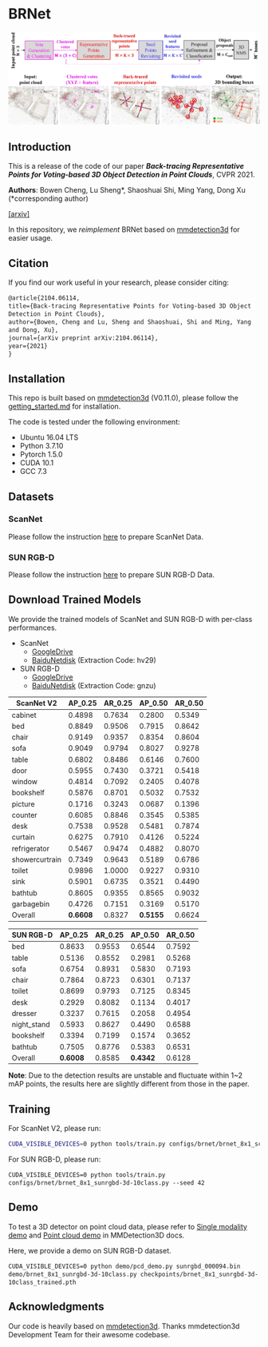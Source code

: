 # BRNet

![fig_overview-c2](resources/fig_overview-c2.jpg)

## Introduction

This is a release of the code of our paper ***Back-tracing Representative Points for Voting-based 3D Object Detection in Point Clouds***, CVPR 2021.

**Authors**: Bowen Cheng, Lu Sheng\*, Shaoshuai Shi, Ming Yang, Dong Xu (\*corresponding author)

[[arxiv]](https://arxiv.org/abs/2104.06114)

In this repository, we *reimplement* BRNet based on [mmdetection3d](https://github.com/open-mmlab/mmdetection3d) for easier usage.

## Citation

If you find our work useful in your research, please consider citing:

```
@article{2104.06114,
title={Back-tracing Representative Points for Voting-based 3D Object Detection in Point Clouds},
author={Bowen, Cheng and Lu, Sheng and Shaoshuai, Shi and Ming, Yang and Dong, Xu},
journal={arXiv preprint arXiv:2104.06114},
year={2021}
}
```

## Installation

This repo is built based on [mmdetection3d](https://github.com/open-mmlab/mmdetection3d) (V0.11.0), please follow the [getting_started.md](https://github.com/open-mmlab/mmdetection3d/blob/master/docs/getting_started.md) for installation.

The code is tested under the following environment:

- Ubuntu 16.04 LTS
- Python 3.7.10
- Pytorch 1.5.0
- CUDA 10.1
- GCC 7.3

## Datasets

### ScanNet

Please follow the instruction [here](https://github.com/open-mmlab/mmdetection3d/tree/master/data/scannet) to prepare ScanNet Data.

### SUN RGB-D

Please follow the instruction [here](https://github.com/open-mmlab/mmdetection3d/tree/master/data/sunrgbd) to prepare SUN RGB-D Data.

## Download Trained Models

We provide the trained models of ScanNet and SUN RGB-D with per-class performances.

- ScanNet
  - [GoogleDrive](https://drive.google.com/drive/folders/1a_J2tkJOuRyHYefgCnFiWAfRZfXcOJZy?usp=sharing)
  - [BaiduNetdisk](https://pan.baidu.com/s/1U0M8b7POs7iOR4ufSXXw4g) (Extraction Code: hv29)
- SUN RGB-D
  - [GoogleDrive](https://drive.google.com/drive/folders/1vhGggucf7pJihfKahfJlL4lFZp2DEHdT?usp=sharing)
  - [BaiduNetdisk](https://pan.baidu.com/s/1I0rR6WcPTBuD9Bdw1K2eCQ) (Extraction Code: gnzu)

| ScanNet V2     | AP_0.25    | AR_0.25 | AP_0.50    | AR_0.50 |
| -------------- | ---------- | ------- | ---------- | ------- |
| cabinet        | 0.4898     | 0.7634  | 0.2800     | 0.5349  |
| bed            | 0.8849     | 0.9506  | 0.7915     | 0.8642  |
| chair          | 0.9149     | 0.9357  | 0.8354     | 0.8604  |
| sofa           | 0.9049     | 0.9794  | 0.8027     | 0.9278  |
| table          | 0.6802     | 0.8486  | 0.6146     | 0.7600  |
| door           | 0.5955     | 0.7430  | 0.3721     | 0.5418  |
| window         | 0.4814     | 0.7092  | 0.2405     | 0.4078  |
| bookshelf      | 0.5876     | 0.8701  | 0.5032     | 0.7532  |
| picture        | 0.1716     | 0.3243  | 0.0687     | 0.1396  |
| counter        | 0.6085     | 0.8846  | 0.3545     | 0.5385  |
| desk           | 0.7538     | 0.9528  | 0.5481     | 0.7874  |
| curtain        | 0.6275     | 0.7910  | 0.4126     | 0.5224  |
| refrigerator   | 0.5467     | 0.9474  | 0.4882     | 0.8070  |
| showercurtrain | 0.7349     | 0.9643  | 0.5189     | 0.6786  |
| toilet         | 0.9896     | 1.0000  | 0.9227     | 0.9310  |
| sink           | 0.5901     | 0.6735  | 0.3521     | 0.4490  |
| bathtub        | 0.8605     | 0.9355  | 0.8565     | 0.9032  |
| garbagebin     | 0.4726     | 0.7151  | 0.3169     | 0.5170  |
| Overall        | **0.6608** | 0.8327  | **0.5155** | 0.6624  |

| SUN RGB-D   | AP_0.25    | AR_0.25 | AP_0.50    | AR_0.50 |
| ----------- | ---------- | ------- | ---------- | ------- |
| bed         | 0.8633     | 0.9553  | 0.6544     | 0.7592  |
| table       | 0.5136     | 0.8552  | 0.2981     | 0.5268  |
| sofa        | 0.6754     | 0.8931  | 0.5830     | 0.7193  |
| chair       | 0.7864     | 0.8723  | 0.6301     | 0.7137  |
| toilet      | 0.8699     | 0.9793  | 0.7125     | 0.8345  |
| desk        | 0.2929     | 0.8082  | 0.1134     | 0.4017  |
| dresser     | 0.3237     | 0.7615  | 0.2058     | 0.4954  |
| night_stand | 0.5933     | 0.8627  | 0.4490     | 0.6588  |
| bookshelf   | 0.3394     | 0.7199  | 0.1574     | 0.3652  |
| bathtub     | 0.7505     | 0.8776  | 0.5383     | 0.6531  |
| Overall     | **0.6008** | 0.8585  | **0.4342** | 0.6128  |

**Note**: Due to the detection results are unstable and fluctuate within 1~2 mAP points, the results here are slightly different from those in the paper.

## Training

For ScanNet V2, please run:

```sh
CUDA_VISIBLE_DEVICES=0 python tools/train.py configs/brnet/brnet_8x1_scannet-3d-18class.py --seed 42
```

For SUN RGB-D, please run:

```shell
CUDA_VISIBLE_DEVICES=0 python tools/train.py configs/brnet/brnet_8x1_sunrgbd-3d-10class.py --seed 42
```

## Demo

To test a 3D detector on point cloud data, please refer to [Single modality demo](https://mmdetection3d.readthedocs.io/en/latest/0_demo.html) and [Point cloud demo](https://mmdetection3d.readthedocs.io/en/latest/getting_started.html#demo) in MMDetection3D docs.

Here, we provide a demo on SUN RGB-D dataset.

```shell
CUDA_VISIBLE_DEVICES=0 python demo/pcd_demo.py sunrgbd_000094.bin demo/brnet_8x1_sunrgbd-3d-10class.py checkpoints/brnet_8x1_sunrgbd-3d-10class_trained.pth
```

## Acknowledgments

Our code is heavily based on [mmdetection3d](https://github.com/open-mmlab/mmdetection3d). Thanks mmdetection3d Development Team for their awesome codebase.